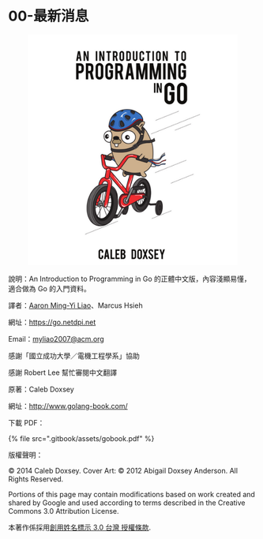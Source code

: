 # 00-最新消息


<figure><img src=".gitbook/assets/go1.png" alt=""><figcaption></figcaption></figure>

說明：An Introduction to Programming in Go 的正體中文版，內容淺顯易懂，適合做為 Go 的入門資料。

譯者：[Aaron Ming-Yi Liao](https://applezulab.netdpi.net)、Marcus Hsieh

網址：https://go.netdpi.net

Email：myliao2007@acm.org

感謝「國立成功大學／電機工程學系」協助

感謝 Robert Lee 幫忙審閱中文翻譯

原著：Caleb Doxsey

網址：http://www.golang-book.com/

下載 PDF：

{% file src=".gitbook/assets/gobook.pdf" %}

版權聲明：

© 2014 Caleb Doxsey. Cover Art: © 2012 Abigail Doxsey Anderson. All Rights Reserved.

Portions of this page may contain modifications based on work created and shared by Google and used according to terms described in the Creative Commons 3.0 Attribution License.



本著作係採用[創用姓名標示 3.0 台灣 授權條款](http://www.google.com/url?q=http%3A%2F%2Fcreativecommons.org%2Flicenses%2Fby%2F3.0%2Ftw%2F\&sa=D\&sntz=1\&usg=AOvVaw0kKB19u22X4HWDL19ITbto).
